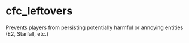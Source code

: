 # cfc_leftovers
Prevents players from persisting potentially harmful or annoying entities (E2, Starfall, etc.)
